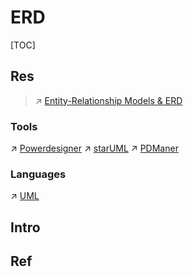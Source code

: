 # ERD

[TOC]



## Res
> ↗ [Entity-Relationship Models & ERD](../../../../../🔑%20CS_Core/🍕%20Database%20System/⚜️%20Database%20System%20Design/📌%20DBMS%20Design/Conceptual%20Database%20Design%20(Conceptual%20Modeling)/Entity-Relationship%20Models%20&%20ERD.md)


### Tools
↗ [Powerdesigner](Powerdesigner.md)
↗ [starUML](../Modeling%20Tools/UML/starUML.md)
↗ [PDManer](PDManer.md)


### Languages
↗ [UML](../Modeling%20Tools/UML/UML.md)


## Intro


## Ref

